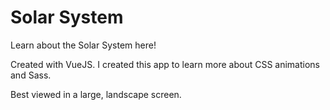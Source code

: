 # Solar System

Learn about the Solar System here!

Created with VueJS. I created this app to learn more about CSS animations and Sass.

Best viewed in a large, landscape screen. 

